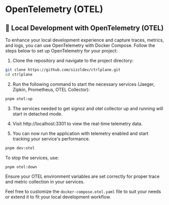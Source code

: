 # OpenTelemetry (OTEL)

## :whale: Local Development with OpenTelemetry (OTEL)

To enhance your local development experience and capture traces, metrics, and logs, you can use OpenTelemetry with Docker Compose. Follow the steps below to set up OpenTelemetry for your project:

1. Clone the repository and navigate to the project directory:

```bash
git clone https://github.com/sizzldev/ctrlplane.git
cd ctrlplane
```

2. Run the following command to start the necessary services (Jaeger, Zipkin, Prometheus, OTEL Collector):

```bash
pnpm otel:up
```

3. The services needed to get signoz and otel collector up and running will start in detached mode.

4. Visit http://localhost:3301 to view the real-time telemetry data.

5. You can now run the application with telemetry enabled and start tracking your service's performance.

```bash
pnpm dev:otel
```

To stop the services, use:

```bash
pnpm otel:down
```

Ensure your OTEL environment variables are set correctly for proper trace and metric collection in your services.

Feel free to customize the `docker-compose.otel.yaml` file to suit your needs or extend it to fit your local development workflow.
